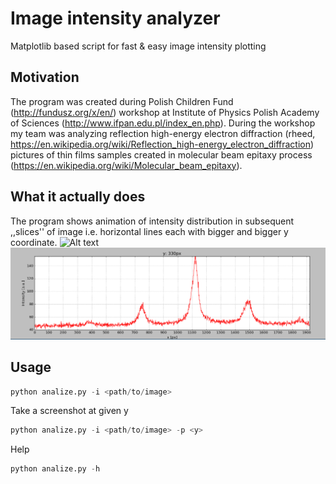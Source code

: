# Image intensity analyzer
Matplotlib based script for fast &amp; easy image intensity plotting

## Motivation
The program was created during Polish Children Fund (http://fundusz.org/x/en/) workshop at Institute of Physics Polish Academy of Sciences (http://www.ifpan.edu.pl/index_en.php). During the workshop my team was analyzing reflection high-energy electron diffraction (rheed, https://en.wikipedia.org/wiki/Reflection_high-energy_electron_diffraction) pictures of thin films samples created in molecular beam epitaxy process (https://en.wikipedia.org/wiki/Molecular_beam_epitaxy).

## What it actually does
The program shows animation of intensity distribution in subsequent ,,slices'' of image i.e. horizontal lines each with bigger and bigger y coordinate.
![Alt text](/rheed.bmp)
![Alt text](/screenshot.png)

## Usage
``` python
python analize.py -i <path/to/image>
```
Take a screenshot at given y 
``` python
python analize.py -i <path/to/image> -p <y>
```

Help
``` python
python analize.py -h
```
